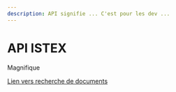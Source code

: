 ```yaml
---
description: API signifie ... C'est pour les dev ...
---
```


# API ISTEX

Magnifique

[Lien vers recherche de documents](search/)

